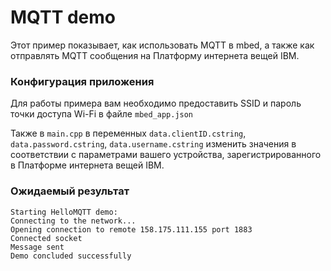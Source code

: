
# MQTT demo

Этот пример показывает, как использовать MQTT в mbed, а также как отправлять MQTT сообщения на Платформу интернета вещей IBM.

### Конфигурация приложения

Для работы примера вам необходимо предоставить SSID и пароль точки доступа Wi-Fi в файле `mbed_app.json`

Также в `main.cpp` в переменных `data.clientID.cstring`, `data.password.cstring`, `data.username.cstring` изменить значения в соответствии с параметрами вашего устройства, зарегистрированного в Платформе интернета вещей IBM.

### Ожидаемый результат

```
Starting HelloMQTT demo:
Connecting to the network...
Opening connection to remote 158.175.111.155 port 1883
Connected socket
Message sent
Demo concluded successfully
```
